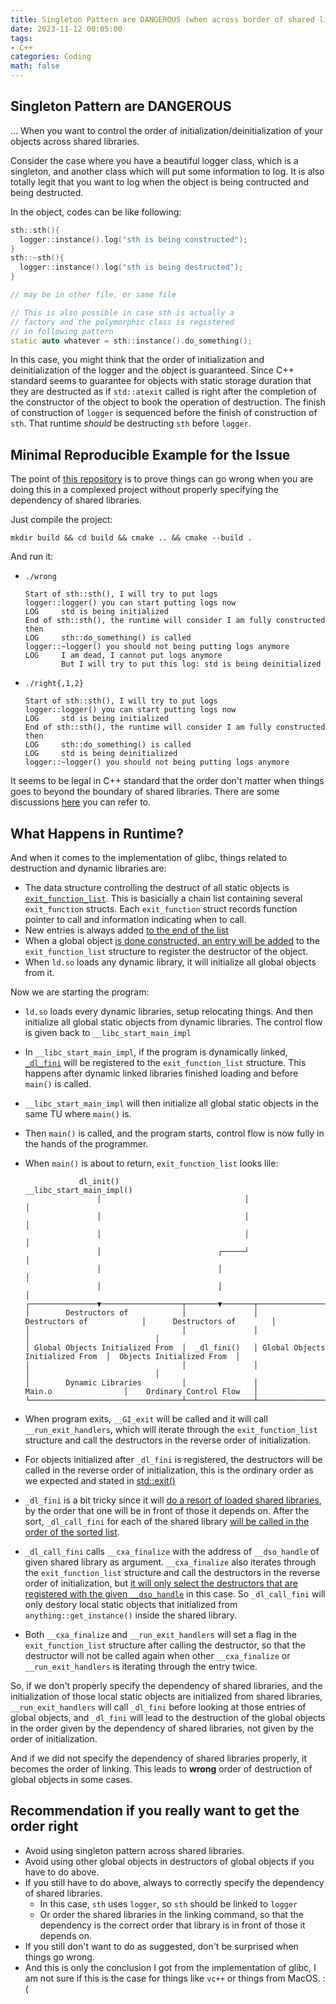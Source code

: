 ```yaml
---
title: Singleton Pattern are DANGEROUS (when across border of shared libraries)
date: 2023-11-12 00:05:00
tags:
- C++
categories: Coding
math: false
---
```


## Singleton Pattern are DANGEROUS 

... When you want to control the order of initialization/deinitialization of your objects across shared libraries.

Consider the case where you have a beautiful logger class, which is a singleton, and another class which will put some information to log. It is also totally legit that you want to log when the object is being contructed and being destructed. 

In the object, codes can be like following:

```cpp
sth::sth(){
  logger::instance().log("sth is being constructed");
}
sth::~sth(){
  logger::instance().log("sth is being destructed");
}

// may be in other file, or same file

// This is also possible in case sth is actually a 
// factory and the polymorphic class is registered
// in following pattern
static auto whatever = sth::instance().do_something();
```

In this case, you might think that the order of initialization and deinitialization of the logger and the object is guaranteed. Since C++ standard seems to guarantee for objects with static storage duration that they are destructed as if `std::atexit` called is right after the completion of the constructor of the object to book the operation of destruction. The finish of construction of `logger` is sequenced before the finish of construction of `sth`. That runtime *should* be destructing `sth` before `logger`.

## Minimal Reproducible Example for the Issue

The point of [this repository](https://github.com/karuboniru/singleton_pitfall/) is to prove things can go wrong when you are doing this in a complexed
project without properly specifying the dependency of shared libraries.

Just compile the project:

```
mkdir build && cd build && cmake .. && cmake --build . 
```

And run it:

 - `./wrong`
    ```
    Start of sth::sth(), I will try to put logs
    logger::logger() you can start putting logs now
    LOG     std is being initialized
    End of sth::sth(), the runtime will consider I am fully constructed then
    LOG     sth::do_something() is called
    logger::~logger() you should not being putting logs anymore
    LOG     I am dead, I cannot put logs anymore 
            But I will try to put this log: std is being deinitialized
    ```

  - `./right{,1,2}`
    ```
    Start of sth::sth(), I will try to put logs
    logger::logger() you can start putting logs now
    LOG     std is being initialized
    End of sth::sth(), the runtime will consider I am fully constructed then
    LOG     sth::do_something() is called
    LOG     std is being deinitialized
    logger::~logger() you should not being putting logs anymore
    ```

It seems to be legal in C++ standard that the order don't matter when things goes to beyond the boundary of shared libraries. There are some discussions [here](https://stackoverflow.com/questions/54562874/destruction-order-of-static-objects-in-shared-libraries) you can refer to.

## What Happens in Runtime?

And when it comes to the implementation of glibc, things related to destruction and dynamic libraries are:

 - The data structure controlling the destruct of all static objects is [`exit_function_list`](https://github.com/bminor/glibc/blob/d1dcb565a1fb5829f9476a1438c30eccc4027d04/stdlib/exit.h#L55-L60). This is basicially a chain list containing several `exit_function` structs. Each `exit_function` struct records function pointer to call and information indicating when to call.
 - New entries is always added [to the end of the list](https://github.com/bminor/glibc/blob/d1dcb565a1fb5829f9476a1438c30eccc4027d04/stdlib/cxa_atexit.c#L79-L141)
 - When a global object [is done constructed, an entry will be added](https://github.com/bminor/glibc/blob/d1dcb565a1fb5829f9476a1438c30eccc4027d04/stdlib/cxa_atexit.c#L32-L70) to the `exit_function_list` structure to register the destructor of the object.
 - When `ld.so` loads any dynamic library, it will initialize all global objects from it. 

Now we are starting the program:

 - `ld.so` loads every dynamic libraries, setup relocating things. And then initialize all global static objects from dynamic libraries. The control flow is given back to `__libc_start_main_impl`
 - In `__libc_start_main_impl`, if the program is dynamically linked, [`_dl_fini`](https://github.com/bminor/glibc/blob/d1dcb565a1fb5829f9476a1438c30eccc4027d04/csu/libc-start.c#L311-L312) will be registered to the `exit_function_list` structure. This happens after dynamic linked libraries finished loading and before `main()` is called.
 - `__libc_start_main_impl` will then initialize all global static objects in the same TU where `main()` is.
 - Then `main()` is called, and the program starts, control flow is now fully in the hands of the programmer.
 - When `main()` is about to return, `exit_function_list` looks lile:

    ```
                dl_init()                          __libc_start_main_impl()
                    │                                │                 │
                    │                                │                 │
                    │                                │                 │
                    │                          ┌─────┘                 │
                    │                          │                       │
                    │                          │                       │
    ┌───────────────▼──────────────────┬───────▼───────┬───────────────▼──────────────────┬────────────────────────────┐
    │        Destructors of            │               │        Destructors of            │      Destructors of        │
    │                                  │               │                                  │                            │
    │ Global Objects Initialized From  │  _dl_fini()   │ Global Objects Initialized From  │  Objects Initialized From  │
    │                                  │               │                                  │                            │
    │        Dynamic Libraries         │               │            Main.o                │    Ordinary Control Flow   │
    └──────────────────────────────────┴───────────────┴──────────────────────────────────┴────────────────────────────┘
    ```

 - When program exits, `__GI_exit` will be called and it will call `__run_exit_handlers`, which will iterate through the `exit_function_list` structure and call the destructors in the reverse order of initialization.
 - For objects initialized after `_dl_fini` is registered, the destructors will be called in the reverse order of initialization, this is the ordinary order as we expected and stated in [std::exit()](https://en.cppreference.com/w/cpp/utility/program/exit)
 - `_dl_fini` is a bit tricky since it will [do a resort of loaded shared libraries](https://github.com/bminor/glibc/blob/d1dcb565a1fb5829f9476a1438c30eccc4027d04/elf/dl-fini.c#L91-L94), by the order that one will be in front of those it depends on. After the sort, `_dl_call_fini` for each of the shared library [will be called in the order of the sorted list](https://github.com/bminor/glibc/blob/d1dcb565a1fb5829f9476a1438c30eccc4027d04/elf/dl-fini.c#L114).
 - `_dl_call_fini` calls `__cxa_finalize` with the address of `__dso_handle` of given shared library as argument. `__cxa_finalize` also iterates through the `exit_function_list` structure and call the destructors in the reverse order of initialization, but [it will only select the destructors that are registered with the given `__dso_handle`](https://github.com/bminor/glibc/blob/d1dcb565a1fb5829f9476a1438c30eccc4027d04/stdlib/cxa_finalize.c#L25-L27) in this case. So `_dl_call_fini` will only destory local static objects that initialized from `anything::get_instance()` inside the shared library.
 - Both `__cxa_finalize` and `__run_exit_handlers` will set a flag in the `exit_function_list` structure after calling the destructor, so that the destructor will not be called again when other `__cxa_finalize` or `__run_exit_handlers` is iterating through the entry twice.


So, if we don't properly specify the dependency of shared libraries, and the initialization of those local static objects are initialized from shared libraries, `__run_exit_handlers` will call `_dl_fini` before looking at those entries of global objects, and `_dl_fini` will lead to the destruction of the global objects in the order given by the dependency of shared libraries, not given by the order of initialization.

And if we did not specify the dependency of shared libraries properly, it becomes the order of linking. This leads to **wrong** order of destruction of global objects in some cases.

## Recommendation if you really want to get the order right

 - Avoid using singleton pattern across shared libraries.
 - Avoid using other global objects in destructors of global objects if you have to do above.
 - If you still have to do above, always to correctly specify the dependency of shared libraries.
    - In this case, `sth` uses `logger`, so `sth` should be linked to `logger`
    - Or order the shared libraries in the linking command, so that the dependency is the correct order that library is in front of those it depends on.
 - If you still don't want to do as suggested, don't be surprised when things go wrong.
 - And this is only the conclusion I got from the implementation of glibc, I am not sure if this is the case for things like `vc++` or things from MacOS. :(

